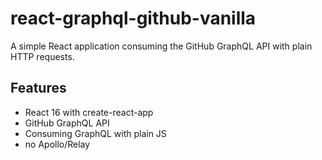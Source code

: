 # react-graphql-github-vanilla
A simple React application consuming the GitHub GraphQL API with plain HTTP requests.

## Features
* React 16 with create-react-app
* GitHub GraphQL API
* Consuming GraphQL with plain JS
* no Apollo/Relay
